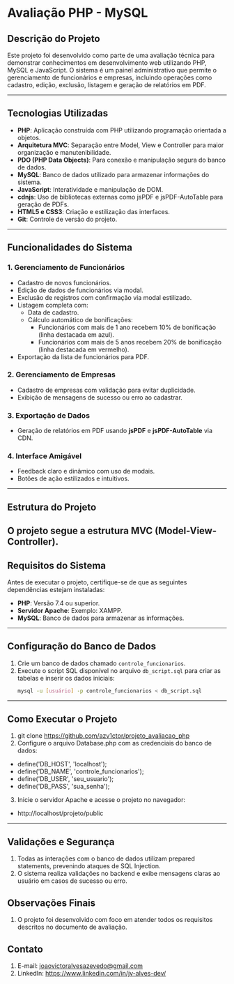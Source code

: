 # Avaliação PHP - MySQL

## Descrição do Projeto

Este projeto foi desenvolvido como parte de uma avaliação técnica para demonstrar conhecimentos em desenvolvimento web utilizando PHP, MySQL e JavaScript. O sistema é um painel administrativo que permite o gerenciamento de funcionários e empresas, incluindo operações como cadastro, edição, exclusão, listagem e geração de relatórios em PDF.

---

## Tecnologias Utilizadas

- **PHP**: Aplicação construída com PHP utilizando programação orientada a objetos.
- **Arquitetura MVC**: Separação entre Model, View e Controller para maior organização e manutenibilidade.
- **PDO (PHP Data Objects)**: Para conexão e manipulação segura do banco de dados.
- **MySQL**: Banco de dados utilizado para armazenar informações do sistema.
- **JavaScript**: Interatividade e manipulação de DOM.
- **cdnjs**: Uso de bibliotecas externas como jsPDF e jsPDF-AutoTable para geração de PDFs.
- **HTML5 e CSS3**: Criação e estilização das interfaces.
- **Git**: Controle de versão do projeto.

---

## Funcionalidades do Sistema

### **1. Gerenciamento de Funcionários**
- Cadastro de novos funcionários.
- Edição de dados de funcionários via modal.
- Exclusão de registros com confirmação via modal estilizado.
- Listagem completa com:
  - Data de cadastro.
  - Cálculo automático de bonificações:
    - Funcionários com mais de 1 ano recebem 10% de bonificação (linha destacada em azul).
    - Funcionários com mais de 5 anos recebem 20% de bonificação (linha destacada em vermelho).
- Exportação da lista de funcionários para PDF.

### **2. Gerenciamento de Empresas**
- Cadastro de empresas com validação para evitar duplicidade.
- Exibição de mensagens de sucesso ou erro ao cadastrar.

### **3. Exportação de Dados**
- Geração de relatórios em PDF usando **jsPDF** e **jsPDF-AutoTable** via CDN.

### **4. Interface Amigável**
- Feedback claro e dinâmico com uso de modais.
- Botões de ação estilizados e intuitivos.

---

## Estrutura do Projeto

O projeto segue a estrutura MVC (Model-View-Controller).
---
## Requisitos do Sistema

Antes de executar o projeto, certifique-se de que as seguintes dependências estejam instaladas:

- **PHP**: Versão 7.4 ou superior.
- **Servidor Apache**: Exemplo: XAMPP.
- **MySQL**: Banco de dados para armazenar as informações.

---

## Configuração do Banco de Dados

1. Crie um banco de dados chamado `controle_funcionarios`.
2. Execute o script SQL disponível no arquivo `db_script.sql` para criar as tabelas e inserir os dados iniciais:
   ```bash
   mysql -u [usuário] -p controle_funcionarios < db_script.sql

---

## Como Executar o Projeto

1. git clone https://github.com/azv1ctor/projeto_avaliacao_php
2. Configure o arquivo Database.php com as credenciais do banco de dados:
- define('DB_HOST', 'localhost');
- define('DB_NAME', 'controle_funcionarios');
- define('DB_USER', 'seu_usuario');
- define('DB_PASS', 'sua_senha');
3. Inicie o servidor Apache e acesse o projeto no navegador:
- http://localhost/projeto/public

---

## Validações e Segurança

1. Todas as interações com o banco de dados utilizam prepared statements, prevenindo ataques de SQL Injection.
2. O sistema realiza validações no backend e exibe mensagens claras ao usuário em casos de sucesso ou erro.

## Observações Finais

1. O projeto foi desenvolvido com foco em atender todos os requisitos descritos no documento de avaliação.

## Contato

1. E-mail: joaovictoralvesazevedo@gmail.com
2. LinkedIn: https://www.linkedin.com/in/jv-alves-dev/

